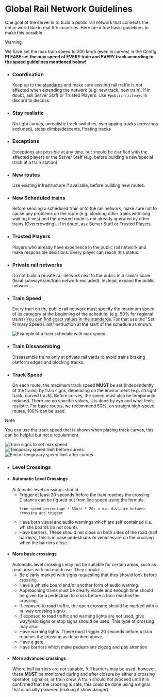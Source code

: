# Global Rail Network Guidelines
One goal of the server is to build a public rail network that connects the entire world like in real-life countries. Here are a few basic guidelines to make this possible.

> [!WARNING]
> We have set the max train speed to 300 km/h (even in curves) in the Config. **PLEASE set the max speed of EVERY train and EVERY track according to the speed guidelines mentioned below!**

- ### Coordination
  Keep up to the [standards](https://github.com/MisterJulsen/MinecraftCommunityServer/blob/main/standards.md) and make sure existing rail traffic is not affected when extending the network (e.g. new track, new train). If in doubt, ask Server Staff or Trusted Players. Use `#public-railways` in discord to discuss.
- ### Stay realistic
  No tight curves, unrealistic track switches, overlapping tracks (crossings excluded), steep climbs/descents, floating tracks
- ### Exceptions
  Exceptions are possible at any time, but should be clarified with the affected players or the Server Staff (e.g. before building a new/special track at a train station)
- ### New routes
  Use existing infrastructure if available, before building new routes.
- ### New Scheduled trains
  Before sending a scheduled train onto the rail network, make sure not to cause any problems on the route (e.g. blocking other trains with long waiting times) and the desired route is not already operated by other trains (Overcrowding). If in doubt, ask Server Staff or Trusted Players.
- ### Trusted Players
  Players who already have experience in the public rail network and make responsible decisions. Every player can reach this status.
- ### Private rail networks
  Do not build a private rail network next to the public in a similar scale (local subway/tram/train network excluded). Instead, expand the public network.
- ### Train Speed
  Every train on the public rail network must specify the maximum speed of its category at the beginning of the schedule. (e.g. 50% for regional trains) [You can find exact values ​​in the standards.](https://github.com/MisterJulsen/MinecraftCommunityServer/blob/main/standards.md)
  For that use the "Set Primary Speed Limit"instruction at the start of the schedule as shown:

  ![Example of a train schedule with max speed](https://github.com/user-attachments/assets/973c04b1-4ee2-4c23-8adc-826228f53f6b)


- ### Train Dissasemblng
  Dissasemble trains only at private rail yards to avoid trains braking platform edges and blocking tracks.

- ### Track Speed
  On each route, the maximum track speed **MUST** be set (independently of the trains) by train signs, depending on the environment (e.g. straight track, curved track). Before curves, the speed must also be temporarily reduced. There are no specific values, it is done by eye and what feels realistic. For basic routes, we recommend 50%, on straight high-speed routes, 100% can be used.
> [!NOTE]
> You can use the track speed that is shown when placing track curves, this can be helpful but not a requierment.
  
  ![Train signs to set max speed](https://github.com/user-attachments/assets/823f66c5-b914-46fc-b033-f5b94c0e5cce)  
  ![Temporary speed limit before curves](https://github.com/user-attachments/assets/a8aded5f-b374-4f92-878f-fdbd1dc4ca99)
  ![End of temporary speed limit after curves](https://github.com/user-attachments/assets/7d996a91-1a48-4ed5-8d36-ab97f11278ae)

- ### Level Crossings
- #### Automatic Level Crossings
  Automatic level crossings should:
  - Trigger at least 20 seconds before the train reaches the crossing. Distance can be figured out from line speed using the formula:
    ```
    line speed percentage * 83m/s * 20s = min distance between crossing and trigger
    ```
  - Have both visual and audio warnings which are self contained (i.e. whistle boards do not count).
  - Have barriers. These should not close on both sides of the road (half barriers), this is in case pedestrians or vehicles are on the crossing when the barriers close.
- #### More basic crossings
  Automatic level crossings may not be suitable for certain areas, such as rural areas with not much use. They should:
  - Be clearly marked with signs requesting that they should look before crossing.
  - Have a whistle board and/or another form of audio warning.
  - Approaching trains must be clearly visible and enough time should be given for a pedestrian to cross before a train reaches the crossing.
  - If exposed to road traffic, the open crossing should be marked with a railway crossing sign/x.
  - If exposed to road traffic and warning lights are not used, give way/yield signs or stop signs should be used.
  This type of crossing may also:
  - Have warning lights. These must trigger 20 seconds before a train reaches the crossing as described above.
  - Have a gate.
  - Have barriers which make pedestrians zigzag and pay attention
- #### More advanced crossings
  Where half barriers are not suitable, full barriers may be used, however, these **MUST** be monitored during and after closure by either a crossing operator, signaller, or train crew. A train should not proceed until it is confirmed that the crossing is safe, this could be done using a signal that is usually powered (making it show danger).
